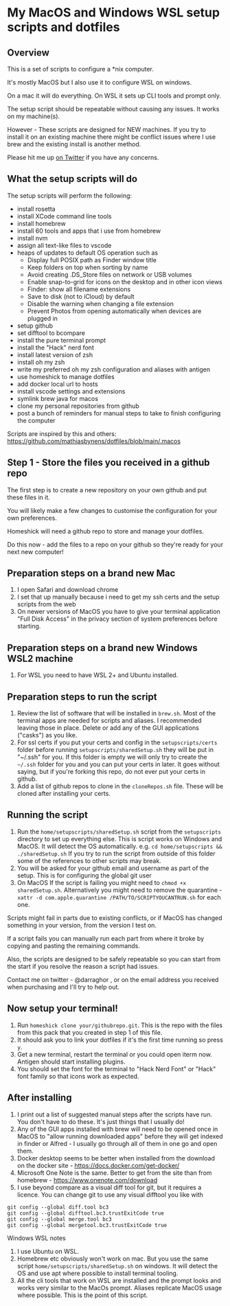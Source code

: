 # My MacOS and Windows WSL setup scripts and dotfiles

## Overview

This is a set of scripts to configure a \*nix computer.

It's mostly MacOS but I also use it to configure WSL on windows.

On a mac it will do everything. On WSL it sets up CLI tools and prompt only.

The setup script should be repeatable without causing any issues. It works on my machine(s).

However - These scripts are designed for NEW machines. If you try to install it on an existing machine there might be conflict issues where I use brew and the existing install is another method.

Please hit me up [on Twitter](https://twitter.com/darraghor) if you have any concerns.

## What the setup scripts will do

The setup scripts will perform the following:

- install rosetta
- install XCode command line tools
- install homebrew
- install 60 tools and apps that i use from homebrew
- install nvm
- assign all text-like files to vscode
- heaps of updates to default OS operation such as
  - Display full POSIX path as Finder window title
  - Keep folders on top when sorting by name
  - Avoid creating .DS_Store files on network or USB volumes
  - Enable snap-to-grid for icons on the desktop and in other icon views
  - Finder: show all filename extensions
  - Save to disk (not to iCloud) by default
  - Disable the warning when changing a file extension
  - Prevent Photos from opening automatically when devices are plugged in
- setup github
- set difftool to bcompare
- install the pure terminal prompt
- install the "Hack" nerd font
- install latest version of zsh
- install oh my zsh
- write my preferred oh my zsh configuration and aliases with antigen
- use homeshick to manage dotfiles
- add docker local url to hosts
- install vscode settings and extensions
- symlink brew java for macos
- clone my personal repositories from github
- post a bunch of reminders for manual steps to take to finish configuring the computer

Scripts are inspired by this and others: https://github.com/mathiasbynens/dotfiles/blob/main/.macos

## Step 1 - Store the files you received in a github repo

The first step is to create a new repository on your own github and put these files in it.

You will likely make a few changes to customise the configuration for your own preferences.

Homeshick will need a github repo to store and manage your dotfiles.

Do this now - add the files to a repo on your github so they're ready for your next new computer!

## Preparation steps on a brand new Mac

1. I open Safari and download chrome
1. I set that up manually because i need to get my ssh certs and the setup scripts from the web
1. On newer versions of MacOS you have to give your terminal application "Full Disk Access" in the privacy section of system preferences before starting.

## Preparation steps on a brand new Windows WSL2 machine

1. For WSL you need to have WSL 2+ and Ubuntu installed.

## Preparation steps to run the script

1. Review the list of software that will be installed in `brew.sh`. Most of the terminal apps are needed for scripts and aliases. I recommended leaving those in place. Delete or add any of the GUI applications ("casks") as you like.
1. For ssl certs if you put your certs and config in the `setupscripts/certs` folder before running `setupscripts/sharedSetup.sh` they will be put in "~/.ssh" for you. If this folder is empty we will only try to create the `~/.ssh` folder for you and you can put your certs in later. It goes without saying, but if you're forking this repo, do not ever put your certs in github.
1. Add a list of github repos to clone in the `cloneRepos.sh` file. These will be cloned after installing your certs.

## Running the script

1. Run the `home/setupscripts/sharedSetup.sh` script from the `setupscripts` directory to set up everything else. This is script works on Windows and MacOS. It will detect the OS automatically.
   e.g. `cd home/setupscripts && ./sharedSetup.sh`
   If you try to run the script from outside of this folder some of the references to other scripts may break.
1. You will be asked for your github email and username as part of the setup. This is for configuring the global git user
1. On MacOS If the script is failing you might need to `chmod +x sharedSetup.sh`. Alternatively you might need to remove the quarantine - `xattr -d com.apple.quarantine /PATH/TO/SCRIPTYOUCANTRUN.sh` for each one.

Scripts might fail in parts due to existing conflicts, or if MacOS has changed something in your version, from the version I test on.

If a script fails you can manually run each part from where it broke by copying and pasting the remaining commands.

Also, the scripts are designed to be safely repeatable so you can start from the start if you resolve the reason a script had issues.

Contact me on twitter - @darraghor , or on the email address you received when purchasing and I'll try to help out.

## Now setup your terminal!

1. Run `homeshick clone your/githubrepo.git`. This is the repo with the files from this pack that you created in step 1 of this file.
1. It should ask you to link your dotfiles if it's the first time running so press `y`.
1. Get a new terminal, restart the terminal or you could open iterm now. Antigen should start installing plugins.
1. You should set the font for the terminal to "Hack Nerd Font" or "Hack" font family so that icons work as expected.

## After installing

1. I print out a list of suggested manual steps after the scripts have run. You don't have to do these. It's just things that I usually do!
1. Any of the GUI apps installed with brew will need to be opened once in MacOS to "allow running downloaded apps" before they will get indexed in finder or Alfred - I usually go through all of them in one go and open them.
1. Docker desktop seems to be better when installed from the download on the docker site - https://docs.docker.com/get-docker/
1. Microsoft One Note is the same. Better to get from the site than from homebrew - https://www.onenote.com/download
1. I use beyond compare as a visual diff tool for git, but it requires a licence. You can change git to use any visual difftool you like with

```shell
git config --global diff.tool bc3
git config --global difftool.bc3.trustExitCode true
git config --global merge.tool bc3
git config --global mergetool.bc3.trustExitCode true
```

Windows WSL notes

1. I use Ubuntu on WSL.
1. Homebrew etc obviously won't work on mac. But you use the same script `home/setupscripts/sharedSetup.sh` on windows. It will detect the OS and use apt where possible to install terminal tooling.
1. All the cli tools that work on WSL are installed and the prompt looks and works very similar to the MacOs prompt. Aliases replicate MacOS usage where possible. This is the point of this script.
